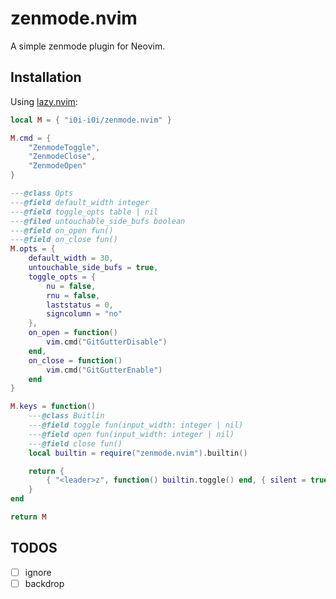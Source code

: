 # zenmode.nvim

A simple zenmode plugin for Neovim.

## Installation

Using [lazy.nvim](https://github.com/folke/lazy.nvim):

```lua
local M = { "i0i-i0i/zenmode.nvim" }

M.cmd = {
    "ZenmodeToggle",
    "ZenmodeClose",
    "ZenmodeOpen"
}

---@class Opts
---@field default_width integer
---@field toggle_opts table | nil
---@filed untouchable_side_bufs boolean
---@field on_open fun()
---@field on_close fun()
M.opts = {
    default_width = 30,
    untouchable_side_bufs = true,
    toggle_opts = {
        nu = false,
        rnu = false,
        laststatus = 0,
        signcolumn = "no"
    },
    on_open = function()
        vim.cmd("GitGutterDisable")
    end,
    on_close = function()
        vim.cmd("GitGutterEnable")
    end
}

M.keys = function()
    ---@class Buitlin
    ---@field toggle fun(input_width: integer | nil)
    ---@field open fun(input_width: integer | nil)
    ---@field close fun()
    local builtin = require("zenmode.nvim").builtin()

    return {
        { "<leader>z", function() builtin.toggle() end, { silent = true } },
    }
end

return M
```

## TODOS

- [ ] ignore
- [ ] backdrop
